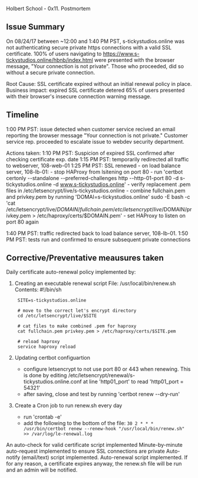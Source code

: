 Holbert School - 0x11. Postmortem

## Issue Summary
On 08/24/17 between ~12:00 and 1:40 PM PST,
s-tickystudios.online was not authenticating secure private https connections with a valid SSL certificate. 100% of users navigating to https://www.s-tickystudios.online/hbnb/index.html were presented with the browser message, "Your connection is not private". Those who proceeded, did so without a secure private connection.

Root Cause: SSL certificate expired without an initial renewal policy in place.
Business impact: expired SSL certificate detered 65% of users presented with their browser's insecure connection warning message.

## Timeline
1:00 PM PST: issue detected when customer service recived an email reporting the browser message "Your connection is not private." Customer service rep. proceeded to escalate issue to webdev security department.

Actions taken: 
1:10 PM PST: Suspicion of expired SSL confirmed after checking certificate exp. date 
1:15 PM PST: temporarily redirected all traffic to webserver, 108-web-01
1:25 PM PST: SSL renewed - on load balance server, 108-lb-01:
	 		 	 - stop HAProxy from lsitening on port 80
	 		 	 - run 'certbot certonly --standalone --preferred-challenges http --http-01-port 80 -d s-tickystudios.online -d www.s-tickystudios.online'
				 - verify replacement .pem files in /etc/letsencrypt/live/s-tickystudios.online
				 - combine fullchain.pem and privkey.pem by running 'DOMAI=s-tickystudios.online' sudo -E bash -c 'cat /etc/letsencrypt/live/$DOMAIN/fullchain.pem /etc/letsencrypt/live/$DOMAIN/privkey.pem > /etc/haproxy/certs/$DOMAIN.pem'
				 - set HAProxy to listen on port 80 again

1:40 PM PST: traffic redirected back to load balance server, 108-lb-01.
1:50 PM PST: tests run and confirmed to ensure subsequent private connections

## Corrective/Preventative meausures taken
Daily certificate auto-renewal policy implemented by:

1) Creating an executable renewal script
File: /usr/local/bin/renew.sh
Contents:
		#!/bin/sh

		SITE=s-tickystudios.online

		# move to the correct let's encrypt directory
		cd /etc/letsencrypt/live/$SITE

		# cat files to make combined .pem for haproxy
		cat fullchain.pem privkey.pem > /etc/haproxy/certs/$SITE.pem

		# reload haproxy
		service haproxy reload
  	 
2) Updating certbot configuartion
   - configure letsencrypt to not use port 80 or 443 when renewing. This is done by
editing  /etc/letsencrypt/renewal/s-tickystudios.online.conf at line 'http01_port' to read 'http01_port = 54321'
   - after saving, close and test by running 'certbot renew --dry-run'

3) Create a Cron job to run renew.sh every day
   - run 'crontab -e'
   - add the following to the bottom of the file:
  `30 2 * * * /usr/bin/certbot renew --renew-hook "/usr/local/bin/renew.sh" >> /var/log/le-renewal.log`


An auto-check for valid certificate script implemented
Minute-by-minute auto-request implemented to ensure SSL connections are private
Auto-notify (email/text) script implemented. 
Auto-renewal script implemented. If for any reason, a certificate expires anyway, the renew.sh file will be run and an admin will be notified.

